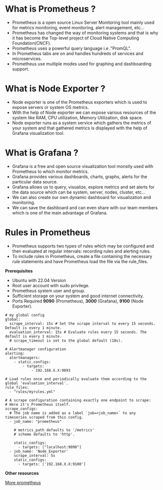 # What is Prometheus ?

- Prometheus is a open source Linux Server Monitoring tool mainly used for metrics monitoring, event monitoring, alert management, etc...
- Prometheus has changed the way of monitoring systems and that is why it has become the Top-level project of Cloud Native Computing Foundation(CNCF).
- Prometheus uses a powerful query language i.e ."PromQL".
- In Prometheus tabs are on and handles hundreds of services and microservices.
- Prometheus use multiple modes used for graphing and dashboarding support.

# What is Node Exporter ?

- Node exporter is one of the Prometheus exporters which is used to expose servers or system OS metrics.
- With the help of Node exporter we can expose various resources of the system like RAM, CPU utilization, Memory Utilization, disk space.
- Node exporter runs as a system service which gathers the metrics of your system and that gathered metrics is displayed with the help of Grafana visualization tool.

# What is Grafana ?

- Grafana is a free and open source visualization tool monstly used with Prometheus to which monitor metrics.
- Grafana provides various dashboards, charts, graphs, alerts for the particular data source.
- Grafana allows us to query, visualize, explore metrics and set alerts for the data source which can be system, server, nodes, cluster, etc...
- We can also create our own dynamic dashboard for visualization and monitoring.
- We can save the dashboard and can even share with our team members which is one of the main advantage of Grafana.

# Rules in Prometheus

- Prometheus supports two types of rules which may be configured and then evaluated at regular intervals: recording rules and alerting rules.
- To include rules in Prometheus, create a file containing the necessary rule statements and have Prometheus load the file via the rule_files.

**Prerequisites**

- Ubuntu with 22.04 Version
- Root user account with sudo privilege.
- Prometheus system user and group.
- Sufficient storage on your system and good internet connectivity.
- Ports Required **9090** (Prometheus), **3000** (Grafana), **9100** (Node Exporter).

```shell                                                                                           
# my global config
global:
  scrape_interval: 15s # Set the scrape interval to every 15 seconds. Default is every 1 minute.
  evaluation_interval: 15s # Evaluate rules every 15 seconds. The default is every 1 minute.
  # scrape_timeout is set to the global default (10s).

# Alertmanager configuration
alerting:
  alertmanagers:
    - static_configs:
        - targets: 
            - 192.168.X.X:9093

# Load rules once and periodically evaluate them according to the global 'evaluation_interval'.
rule_files:
  - "rules/myrules.yml"

# A scrape configuration containing exactly one endpoint to scrape:
# Here it's Prometheus itself.
scrape_configs:
  # The job name is added as a label `job=<job_name>` to any timeseries scraped from this config.
  - job_name: "prometheus"

    # metrics_path defaults to '/metrics'
    # scheme defaults to 'http'.

    static_configs:
      - targets: ["localhost:9090"]
  - job_name: 'Node_Exporter'
    scrape_interval: 5s
    static_configs:
      - targets: ['192.168.X.X:9100']
```

**Other resources**

[More prometheus](https://prometheus.io/download/#alertmanager)
